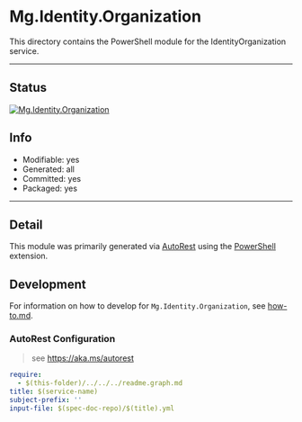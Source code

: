 <!-- region Generated -->
# Mg.Identity.Organization
This directory contains the PowerShell module for the IdentityOrganization service.

---
## Status
[![Mg.Identity.Organization](https://img.shields.io/powershellgallery/v/Mg.Identity.Organization.svg?style=flat-square&label=Mg.Identity.Organization "Mg.Identity.Organization")](https://www.powershellgallery.com/packages/Mg.Identity.Organization/)

## Info
- Modifiable: yes
- Generated: all
- Committed: yes
- Packaged: yes

---
## Detail
This module was primarily generated via [AutoRest](https://github.com/Azure/autorest) using the [PowerShell](https://github.com/Azure/autorest.powershell) extension.

## Development
For information on how to develop for `Mg.Identity.Organization`, see [how-to.md](how-to.md).
<!-- endregion -->

### AutoRest Configuration

> see https://aka.ms/autorest

``` yaml
require:
  - $(this-folder)/../../../readme.graph.md
title: $(service-name)
subject-prefix: ''
input-file: $(spec-doc-repo)/$(title).yml
```
